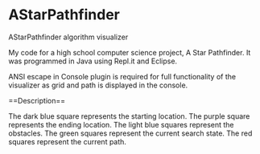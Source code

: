 # AStarPathfinder
AStarPathfinder algorithm visualizer


My code for a high school computer science project, A Star Pathfinder. It was programmed in Java using Repl.it and Eclipse. 

ANSI escape in Console plugin is required for full functionality of the visualizer as grid and path is displayed in the console.

==Description==


The dark blue square represents the starting location.
The purple square represents the ending location.
The light blue squares represent the obstacles.
The green squares represent the current search state.
The red squares represent the current path.
